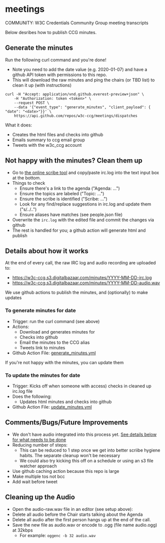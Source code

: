 # meetings
COMMUNITY: W3C Credentials Community Group meeting transcripts

Below desribes how to publish CCG minutes.

## Generate the minutes

Run the following curl command and you're done! 

- Note you need to add the date value (e.g. 2020-01-07) and have a github API token with permissions to this repo.
- This will download the raw minutes and ping the chairs (or TBD list) to clean it up (with instructions)
```
curl -H "Accept: application/vnd.github.everest-preview+json" \
    -H "Authorization: token <token>" \
    --request POST \
    --data '{"event_type": "generate_minutes", "client_payload": { "date": "<date>"}}' \
    https://api.github.com/repos/w3c-ccg/meetings/dispatches
```

What it does:
- Creates the html files and checks into github
- Emails summary to ccg email group
- Tweets with the w3c_ccg account
  
## Not happy with the minutes? Clean them up

- Go to [the online scribe tool](https://w3c-ccg.github.io/meetings/scribe-tool/) and copy/paste irc.log into the text input box at the bottom. 
- Things to check
    - Ensure there's a link to the agenda ("Agenda: ...")
    - Ensure the topics are labeled ("Topic: ...")
    - Ensure the scribe is identified ("Scribe: ...")
    - Look for any find/replace suggestions in irc.log and update them ("s/../..")
    - Ensure aliases have matches (see people.json file)
- Overwrite the `irc.log` with the edited file and commit the changes via github
- The rest is handled for you; a github action will generate html and publish


## Details about how it works
   
At the end of every call, the raw IRC log and audio recording are uploaded to:

* https://w3c-ccg.s3.digitalbazaar.com/minutes/YYYY-MM-DD-irc.log
* https://w3c-ccg.s3.digitalbazaar.com/minutes/YYYY-MM-DD-audio.wav

We use github actions to publish the minutes, and (optionally) to make updates

### To generate minutes for date

- Trigger: run the curl command (see above)
- Actions:
    - Download and generates minutes for <date>
    - Checks into github
    - Email the minutes to the CCG alias
    - Tweets link to minutes
- Github Action File: [generate_minutes.yml](https://github.com/w3c-ccg/meetings/blob/gh-pages/.github/workflows/generate_minutes.yml)

If you're not happy with the minutes, you can update them

### To update the minutes for date

- Trigger: Kicks off when someone with access) checks in cleaned up irc.log file
- Does the following:
    - Updates html minutes and checks into github
- Github Action File: [update_minutes.yml](https://github.com/w3c-ccg/meetings/blob/gh-pages/.github/workflows/update_minutes.yml)

    
## Comments/Bugs/Future Improvements
- We don't have audio integrated into this process yet. [See details below for what needs to be done]((#cleaning-up-the-minutes))
- Reducing number of steps:
    - This can be reduced to 1 step once we get into better scriibe hygiene habits. The separate cleanup won't be necessary
    - We could also try kicking this off on a schedule or using an s3 file watcher approach
- Use github caching action because this repo is large
- Make multiple tos not bcc
- Add wait before tweet


## Cleaning up the Audio

- Open the audio-raw.wav file in an editor (see setup above):
- Delete all audio before the Chair starts talking about the Agenda
- Delete all audio after the first person hangs up at the end of the call.
- Save the new file as audio.wav or encode to .ogg (file name audio.ogg) at 32kbps
    - For example: `oggenc -b 32 audio.wav`

